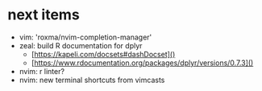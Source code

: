 # next items 

- vim: 'roxma/nvim-completion-manager' 
- zeal: build R documentation for dplyr
  * [https://kapeli.com/docsets#dashDocset]()
  * [https://www.rdocumentation.org/packages/dplyr/versions/0.7.3]()
- nvim: r linter?
- nvim: new terminal shortcuts from vimcasts
